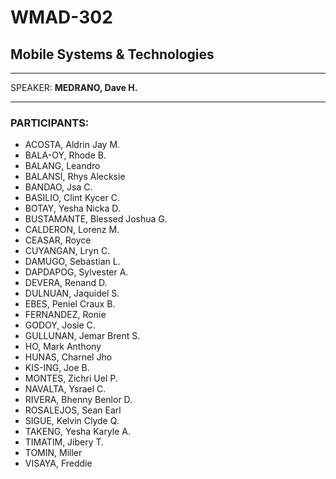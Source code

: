 # WMAD-302

## Mobile Systems & Technologies

---

SPEAKER: **MEDRANO, Dave H.**

---

### PARTICIPANTS:
- ACOSTA, Aldrin Jay M.
- BALA-OY, Rhode B.
- BALANG, Leandro
- BALANSI, Rhys Alecksie
- BANDAO, Jsa C.
- BASILIO, Clint Kycer C.
- BOTAY, Yesha Nicka D.
- BUSTAMANTE, Blessed Joshua G.
- CALDERON, Lorenz M.
- CEASAR, Royce
- CUYANGAN, Lryn C.
- DAMUGO, Sebastian L.
- DAPDAPOG, Sylvester A.
- DEVERA, Renand D.
- DULNUAN, Jaquidel S.
- EBES, Peniel Craux B.
- FERNANDEZ, Ronie
- GODOY, Josie C.
- GULLUNAN, Jemar Brent S.
- HO, Mark Anthony
- HUNAS, Charnel Jho
- KIS-ING, Joe B.
- MONTES, Zichri Uel P.
- NAVALTA, Ysrael C.
- RIVERA, Bhenny Benlor D.
- ROSALEJOS, Sean Earl
- SIGUE, Kelvin Clyde Q.
- TAKENG, Yesha Karyle A.
- TIMATIM, Jibery T.
- TOMIN, Miller
- VISAYA, Freddie
